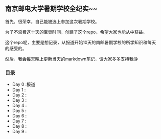## 南京邮电大学暑期学校全纪实~~

首先，很荣幸，自己能被选上参加这次暑期学校。

为了不浪费这十天的宝贵时间，创建了这个repo，希望大家也能从中获益。

这个repo呢，主要是想记录，从报道开始10天的南邮暑期学校的所学知识和每天的感受的。

然后，我会每天晚上更新当天的markdown笔记，请大家多多支持我😘

### 目录

- Day 0 :报道
- Day 1 :
- Day 2 :
- Day 3 :
- Day 4 :
- Day 5 :
- Day 6 :
- Day 7 :
- Day 8 :
- Day 9 :